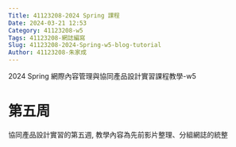 ```yaml
---
Title: 41123208-2024 Spring 課程
Date: 2024-03-21 12:53
Category: 41123208-w5
Tags: 41123208-網誌編寫
Slug: 41123208-2024-Spring-w5-blog-tutorial
Author: 41123208-朱家成
---
```


2024 Spring 網際內容管理與協同產品設計實習課程教學-w5

<!-- PELICAN_END_SUMMARY -->

# 第五周
協同產品設計實習的第五週, 教學內容為先前影片整理、分組網誌的統整